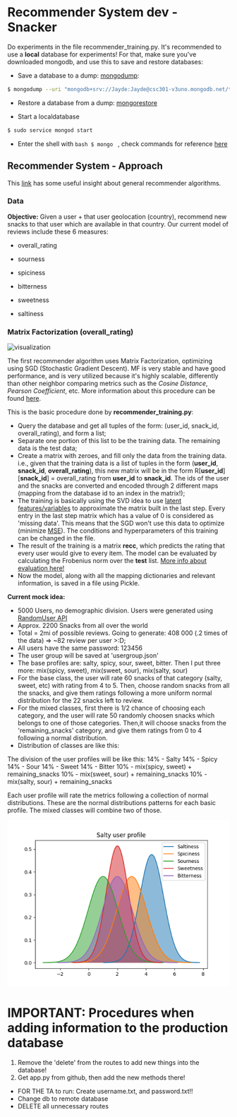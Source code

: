 Recommender System dev - Snacker
========================
Do experiments in the file recommender_training.py.
It's recommended to use a **local** database for experiments! For that, make sure you've downloaded mongodb,
and use this to save and restore databases:
- Save a database to a dump: [mongodump](https://docs.mongodb.com/manual/reference/program/mongodump/#bin.mongodump):
```bash
$ mongodump --uri "mongodb+srv://Jayde:Jayde@csc301-v3uno.mongodb.net/test?retryWrites=true"
```
- Restore a database from a dump: [mongorestore](https://docs.mongodb.com/manual/reference/program/mongorestore/#bin.mongorestore)

* Start a localdatabase

```bash
$ sudo service mongod start
```

* Enter the shell with ```bash $ mongo ``` , check commands for reference [here](https://docs.mongodb.com/manual/reference/mongo-shell/)


## Recommender System - Approach

This [link](https://towardsdatascience.com/various-implementations-of-collaborative-filtering-100385c6dfe0) has some useful insight about
general recommender algorithms.


### Data

**Objective:** Given a user + that user geolocation (country), recommend new snacks to that user which are available in that country.
Our current model of reviews include these 6 measures:

- overall_rating

- sourness

- spiciness

- bitterness

- sweetness

- saltiness

### Matrix Factorization (overall_rating)

![visualization](https://cdn-images-1.medium.com/max/1600/1*Zhm1NMlmVywn0G18w3exog.png)


The first recommender algorithm uses Matrix Factorization, optimizing using SGD (Stochastic Gradient Descent). MF is very stable and have good performance, and is very utilized because it's highly scalable, differently than other neighbor comparing metrics such as the *Cosine Distance*, *Pearson Coefficient*, etc. More information about this procedure can be found [here](http://www.albertauyeung.com/post/python-matrix-factorization/).

This is the basic procedure done by **recommender_training.py**:

* Query the database and get all tuples of the form: (user_id, snack_id, overall_rating), and form a list;
* Separate one portion of this list to be the training data. The remaining data is the test data;
* Create a matrix with zeroes, and fill only the data from the training data. i.e., given that the training data is a list of tuples in the form (**user_id**, **snack_id**, **overall_rating**), this new matrix will be in the form R\[**user_id**\]\[**snack_id**\] = overall_rating from **user_id** to **snack_id**. The ids of the user and the snacks are converted and encoded through 2 different maps (mapping from the database id to an index in the matrix!);
* The training is basically using the SVD idea to use [latent features/variables](https://en.wikipedia.org/wiki/Latent_variable) to approximate the matrix built in the last step. Every entry in the last step matrix which has a value of 0 is considered as 'missing data'. This means that the SGD won't use this data to optimize (minimize [MSE](https://en.wikipedia.org/wiki/Mean_squared_error)). The conditions and hyperparameters of this training can be changed in the file.
* The result of the training is a matrix **recc**, which predicts the rating that every user would give to every item. The model can be evaluated by calculating the Frobenius norm over the **test** list. [More info about evaluation here!](https://stats.stackexchange.com/questions/97411/evaluating-matrix-factorization-algorithms-for-netflix)
* Now the model, along with all the mapping dictionaries and relevant information, is saved in a file using Pickle.

**Current mock idea:**

* 5000 Users, no demographic division. Users were generated using [RandomUser API](https://randomuser.me)
* Approx. 2200 Snacks from all over the world
* Total = 2mi of possible reviews. Going to generate: 408 000 (.2 times of the data) => ~82 review per user >:D;
* All users have the same password: 123456
* The user group will be saved at 'usergroup.json'
* The base profiles are: salty, spicy, sour, sweet, bitter. Then I put three more: mix(spicy, sweet), mix(sweet, sour), mix(salty, sour)
* For the base class, the user will rate 60 snacks of that category (salty, sweet, etc) with rating from 4 to 5. Then, choose random snacks from all the snacks, and give them ratings following a more uniform normal distribution for the 22 snacks left to review.
* For the mixed classes, first there is 1/2 chance of choosing each category, and the user will rate 50 randomly choosen snacks which belongs to one of those categories. Then,it will choose snacks from the 'remaining_snacks' category, and give them ratings from 0 to 4 following a normal distribution.
* Distribution of classes are like this:

The division of the user profiles will be like this:
14% - Salty
14% - Spicy
14% - Sour
14% - Sweet
14% - Bitter
10% - mix(spicy, sweet) + remaining_snacks
10% - mix(sweet, sour) + remaining_snacks
10% - mix(salty, sour) + remaining_snacks


Each user profile will rate the metrics following a collection of normal distributions. These are the normal distributions patterns for each basic profile. The mixed classes will combine two of those.

![salty-profile](../resources/d3/salty_profile.png)






IMPORTANT: Procedures when adding information to the production database
===

1. Remove the 'delete' from the routes to add new things into the database!
2. Get app.py from github, then add the new methods there!

* FOR THE TA to run: Create username.txt, and password.txt!!
* Change db to remote database
* DELETE all unnecessary routes